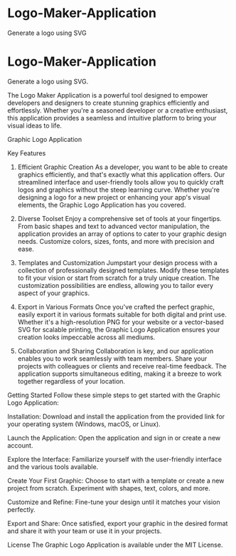 # Logo-Maker-Application
Generate a logo using SVG

# Logo-Maker-Application
Generate a logo using SVG.

The Logo Maker Application is a powerful tool designed to empower developers and designers to create stunning graphics efficiently and effortlessly. Whether you're a seasoned developer or a creative enthusiast, this application provides a seamless and intuitive platform to bring your visual ideas to life.

Graphic Logo Application

Key Features
1. Efficient Graphic Creation
As a developer, you want to be able to create graphics efficiently, and that's exactly what this application offers. Our streamlined interface and user-friendly tools allow you to quickly craft logos and graphics without the steep learning curve. Whether you're designing a logo for a new project or enhancing your app's visual elements, the Graphic Logo Application has you covered.

2. Diverse Toolset
Enjoy a comprehensive set of tools at your fingertips. From basic shapes and text to advanced vector manipulation, the application provides an array of options to cater to your graphic design needs. Customize colors, sizes, fonts, and more with precision and ease.

3. Templates and Customization
Jumpstart your design process with a collection of professionally designed templates. Modify these templates to fit your vision or start from scratch for a truly unique creation. The customization possibilities are endless, allowing you to tailor every aspect of your graphics.

4. Export in Various Formats
Once you've crafted the perfect graphic, easily export it in various formats suitable for both digital and print use. Whether it's a high-resolution PNG for your website or a vector-based SVG for scalable printing, the Graphic Logo Application ensures your creation looks impeccable across all mediums.

5. Collaboration and Sharing
Collaboration is key, and our application enables you to work seamlessly with team members. Share your projects with colleagues or clients and receive real-time feedback. The application supports simultaneous editing, making it a breeze to work together regardless of your location.

Getting Started
Follow these simple steps to get started with the Graphic Logo Application:

Installation: Download and install the application from the provided link for your operating system (Windows, macOS, or Linux).

Launch the Application: Open the application and sign in or create a new account.

Explore the Interface: Familiarize yourself with the user-friendly interface and the various tools available.

Create Your First Graphic: Choose to start with a template or create a new project from scratch. Experiment with shapes, text, colors, and more.

Customize and Refine: Fine-tune your design until it matches your vision perfectly.

Export and Share: Once satisfied, export your graphic in the desired format and share it with your team or use it in your projects.


License
The Graphic Logo Application is available under the MIT License.


